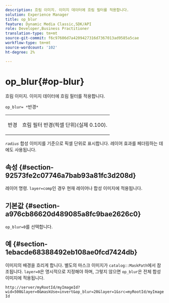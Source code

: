```yaml
---
description: 흐림 이미지. 이미지 데이터에 흐림 필터를 적용합니다.
solution: Experience Manager
title: op_blur
feature: Dynamic Media Classic,SDK/API
role: Developer,Business Practitioner
translation-type: tm+mt
source-git-commit: f6c97606d7a4209427316d7367013ad9585a5cae
workflow-type: tm+mt
source-wordcount: '102'
ht-degree: 2%

---
```



# op_blur{#op-blur}

흐림 이미지. 이미지 데이터에 흐림 필터를 적용합니다.

`op_blur= *`반경`*`

<table id="simpletable_1DD41D819BE74130A77ECFC28486F70A"> 
 <tr class="strow"> 
  <td class="stentry"> <p><span class="varname"> 반경</span> </p> </td> 
  <td class="stentry"> <p>흐림 필터 반경(픽셀 단위)(실제 0.100). </p></td> 
 </tr> 
</table>

*`radius`* 합성 이미지를 기준으로 픽셀 단위로 표시합니다. 레이어 효과를 페더링하는 데에도 사용됩니다.

## 속성 {#section-92573fe2c07746a7bab93a81fc3d208d}

레이어 명령. `layer=comp`인 경우 현재 레이어나 합성 이미지에 적용됩니다.

## 기본값 {#section-a976cb86620d489085a8fc9bae2626c0}

`op_blur=0`를 선택합니다.

## 예 {#section-1ebacde68388492eb108ae0fcd7424db}

이미지의 배경을 흐리게 합니다. 별도의 마스크 이미지가 `catalog::MaskPath`에서 참조됩니다. `layer=0`은 명시적으로 지정해야 하며, 그렇지 않으면 `op_blur`은 전체 합성 이미지에 적용됩니다.

`http://server/myRootId/myImageId?wid=500&layer=0&maskUse=invert&op_blur=20&layer=1&src=myRootId/myImageId`
